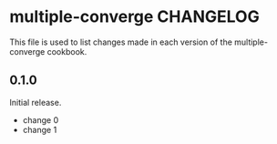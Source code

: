 # multiple-converge CHANGELOG

This file is used to list changes made in each version of the multiple-converge cookbook.

## 0.1.0

Initial release.

- change 0
- change 1
